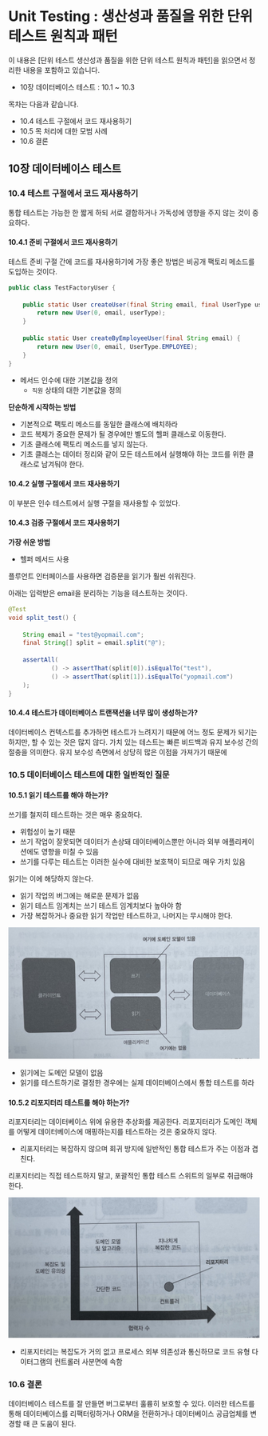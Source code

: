# Unit Testing : 생산성과 품질을 위한 단위 테스트 원칙과 패턴

이 내용은 [단위 테스트 생산성과 품질을 위한 단위 테스트 원칙과 패턴]을 읽으면서 정리한 내용을 포함하고 있습니다.

- 10장 데이터베이스 테스트 : 10.1 ~ 10.3

목차는 다음과 같습니다.

- 10.4 테스트 구절에서 코드 재사용하기
- 10.5 목 처리에 대한 모범 사례
- 10.6 결론

## 10장 데이터베이스 테스트

### 10.4 테스트 구절에서 코드 재사용하기

통합 테스트는 가능한 한 짧게 하되 서로 결합하거나 가독성에 영향을 주지 않는 것이 중요하다.

#### 10.4.1 준비 구절에서 코드 재사용하기

테스트 준비 구절 간에 코드를 재사용하기에 가장 좋은 방법은 비공개 팩토리 메소드를 도입하는 것이다.

```java
public class TestFactoryUser {

    public static User createUser(final String email, final UserType userType) {
        return new User(0, email, userType);
    }

    public static User createByEmployeeUser(final String email) {
        return new User(0, email, UserType.EMPLOYEE);
    }
}
```

- 메서드 인수에 대한 기본값을 정의
  - `직원` 상태의 대한 기본값을 정의

**단순하게 시작하는 방법**

- 기본적으로 팩토리 메소드를 동일한 클래스에 배치하라
- 코드 복제가 중요한 문제가 될 경우에만 별도의 헬퍼 클래스로 이동한다.
- 기초 클래스에 팩토리 메소드를 넣지 않는다.
- 기초 클래스는 데이터 정리와 같이 모든 테스트에서 실행해야 하는 코드를 위한 클래스로 남겨둬야 한다.

#### 10.4.2 실행 구절에서 코드 재사용하기

이 부분은 인수 테스트에서 실행 구절을 재사용할 수 있었다.

#### 10.4.3 검증 구절에서 코드 재사용하기

**가장 쉬운 방법**

- 헬퍼 메서드 사용

플루언트 인터페이스를 사용하면 검증문을 읽기가 훨씬 쉬워진다.

아래는 입력받은 email을 분리하는 기능을 테스트하는 것이다.

```java
@Test
void split_test() {

    String email = "test@yopmail.com";
    final String[] split = email.split("@");

    assertAll(
            () -> assertThat(split[0]).isEqualTo("test"),
            () -> assertThat(split[1]).isEqualTo("yopmail.com")
    );
}
```

#### 10.4.4 테스트가 데이터베이스 트랜잭션을 너무 많이 생성하는가?

데이터베이스 컨텍스트를 추가하면 테스트가 느려지기 때문에 어느 정도 문제가 되기는 하지만, 할 수 있는 것은 많지 않다.
가치 있는 테스트는 빠른 비드백과 유지 보수성 간의 절충을 의미한다.
유지 보수성 측면에서 상당히 많은 이점을 가져가기 때문에 

### 10.5 데이터베이스 테스트에 대한 일반적인 질문

#### 10.5.1 읽기 테스트를 해야 하는가?

쓰기를 철저히 테스트하는 것은 매우 중요하다.

- 위험성이 높기 때문
- 쓰기 작업이 잘못되면 데이터가 손상돼 데이터베이스뿐만 아니라 외부 애플리케이션에도 영향을 미칠 수 있음
- 쓰기를 다루는 테스트는 이러한 실수에 대비한 보호책이 되므로 매우 가치 있음

읽기는 이에 해당하지 않는다.

- 읽기 작업의 버그에는 해로운 문제가 없음
- 읽기 테스트 임계치는 쓰기 테스트 임계치보다 높아야 함
- 가장 복잡하거나 중요한 읽기 작업만 테스트하고, 나머지는 무시해야 한다.

![1](images/1.jpg)

- 읽기에는 도메인 모델이 없음
- 읽기를 테스트하기로 결정한 경우에는 실제 데이터베이스에서 통합 테스트를 하라

#### 10.5.2 리포지터리 테스트를 해야 하는가?

리포지터리는 데이터베이스 위에 유용한 추상화를 제공한다. 
리포지터리가 도메인 객체를 어떻게 데이터베이스에 매핑하는지를 테스트하는 것은 중요하지 않다.

- 리포지터리는 복잡하지 않으며 회귀 방지에 일반적인 통합 테스트가 주는 이점과 겹친다.

리포지터리는 직접 테스트하지 말고, 포괄적인 통합 테스트 스위트의 일부로 취급해야 한다.

![2](images/2.jpg)

- 리포지터리는 복잡도가 거의 없고 프로세스 외부 의존성과 통신하므로 코드 유형 다이터그램의 컨트롤러 사분면에 속함

### 10.6 결론

데이터베이스 테스트를 잘 만들면 버그로부터 훌륭히 보호할 수 있다.
이러한 테스트를 통해 데이터베이스를 리팩터링하거나 ORM을 전환하거나 데이터베이스 공급업체를 변경할 때 큰 도움이 된다.